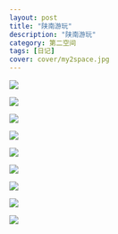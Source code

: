```yaml
---
layout: post
title: "陕南游玩"
description: "陕南游玩"
category: 第二空间
tags: [日记]
cover: cover/my2space.jpg
---
```

![](http://img.my2space.com/2017/1/17996)

![](http://img.my2space.com/2017/1/17997)

![](http://img.my2space.com/2017/1/17998)

![](http://img.my2space.com/2017/1/17999)

![](http://img.my2space.com/2017/1/18000)

![](http://img.my2space.com/2017/1/18001)

![](http://img.my2space.com/2017/1/18002)

![](http://img.my2space.com/2017/1/18003)

![](http://img.my2space.com/2017/1/18004)

